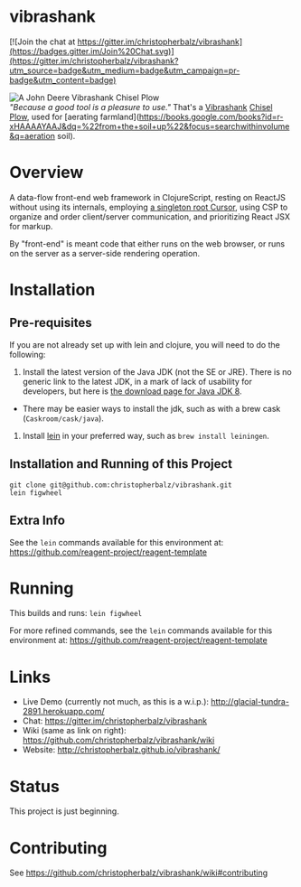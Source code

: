 # vibrashank

[![Join the chat at https://gitter.im/christopherbalz/vibrashank](https://badges.gitter.im/Join%20Chat.svg)](https://gitter.im/christopherbalz/vibrashank?utm_source=badge&utm_medium=badge&utm_campaign=pr-badge&utm_content=badge)

![A John Deere Vibrashank Chisel Plow](http://i.imgur.com/cY2kW0J.jpg)  
_"Because a good tool is a pleasure to use."_  That's a [Vibrashank](http://www.ebay.com/sch/i.html?_from=R40&_trksid=p2054897.m570.l1313.TR0.TRC0.H0.Xvibrashank.TRS0&_nkw=vibrashank&_sacat=0) [Chisel Plow](http://www.extension.org/pages/58733/video-clip:-chisel-plow-and-field-cultivator-to-prepare-fields-from-vegetable-farmers-and-their-sust#.VdDAAbRh3kE), used for [aerating farmland](https://books.google.com/books?id=r-xHAAAAYAAJ&dq=%22from+the+soil+up%22&focus=searchwithinvolume&q=aeration soil).

# Overview

A data-flow front-end web framework in ClojureScript, resting on ReactJS without using its internals, employing [a singleton root Cursor](http://i.imgur.com/Lf7MNXE.jpg), using CSP to organize and order client/server communication, and prioritizing React JSX for markup.

By "front-end" is meant code that either runs on the web browser, or runs on the server as a server-side rendering operation.

# Installation

## Pre-requisites

If  you are not already set up with lein and clojure, you will need to do the following:

1. Install the latest version of the Java JDK (not the SE or JRE).  There is no generic link to the latest JDK, in a mark of lack of usability for developers, but here is [the download page for Java JDK 8](http://www.oracle.com/technetwork/java/javase/downloads/jdk8-downloads-2133151.html).
  * There may be easier ways to install the jdk, such as with a brew cask (`Caskroom/cask/java`).
1. Install [lein](http://leiningen.org) in your preferred way, such as `brew install leiningen`.

## Installation and Running of this Project

```{bash}
git clone git@github.com:christopherbalz/vibrashank.git
lein figwheel
```

## Extra Info

See the `lein` commands available for this environment at: https://github.com/reagent-project/reagent-template

# Running

This builds and runs:
`lein figwheel`

For more refined commands, see the `lein` commands available for this environment at: https://github.com/reagent-project/reagent-template

# Links

* Live Demo (currently not much, as this is a w.i.p.): http://glacial-tundra-2891.herokuapp.com/
* Chat: https://gitter.im/christopherbalz/vibrashank
* Wiki (same as link on right): https://github.com/christopherbalz/vibrashank/wiki
* Website: http://christopherbalz.github.io/vibrashank/

# Status

This project is just beginning.

# Contributing

See https://github.com/christopherbalz/vibrashank/wiki#contributing
